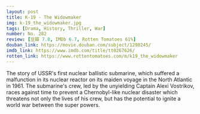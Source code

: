 ```yaml
---
layout: post 
title: K-19 - The Widowmaker
img: k-19_the_widowmaker.jpg
tags: [Drama, History, Thriller, War]
number: No. 282
review: [豆瓣 7.8, IMDb 6.7, Rotten Tomatoes 61%]
douban_link: https://movie.douban.com/subject/1298245/
imdb_link: https://www.imdb.com/title/tt0267626/
rotten_link: https://www.rottentomatoes.com/m/k19_the_widowmaker
---
```


The story of USSR's first nuclear ballistic submarine, which suffered a malfunction in its nuclear reactor on its maiden voyage in the North Atlantic in 1961. The submarine's crew, led by the unyielding Captain Alexi Vostrikov, races against time to prevent a Chernobyl-like nuclear disaster which threatens not only the lives of his crew, but has the potential to ignite a world war between the super powers.